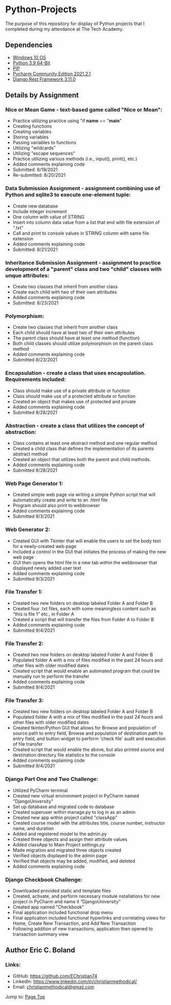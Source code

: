 # Python-Projects

The purpose of this repository for display of Python projects that I completed during my attendance at The Tech Academy.


## Dependencies

* [Windows 10 OS](https://www.microsoft.com/en-us/software-download/)
* [Python 3.9 64-Bit](https://)
* [PIP](https://pip.pypa.io/en/stable/installation/)
* [Pycharm Community Edition 2021.2.1](https://)
* [Django Rest Framework 3.11.0](https://)


## Details by Assignment

### Nice or Mean Game - text-based game called "Nice or Mean":

* Practice utilizing practice using "if __name__ == "__main__"
* Creating functions
* Creating variables
* Storing variables
* Passing variables to functions
* Utilizing "wildcards"
* Utilizing "escape sequences"
* Practice utilizing various methods (i.e., input(), print(), etc.)
* Added comments explaining code
* Submitted: 8/19/2021
* Re-submitted: 8/20/2021


### Data Submission Assignment - assignment combining use of Python and sqlite3 to execute one-element tuple:

* Create new database
* Include integer increment
* One column with value of STRING
* Insert into column data value from a list that end with file extension of ".txt"
* Call and print to console values in STRING column with same file extension
* Added comments explaining code
* Submitted: 8/21/2021

### Inheritance Submission Assignment - assignment to practice development of a "parent" class and two "child" classes with unque attributes:

* Create two classes that inherit from another class
* Create each child with two of their own attributes
* Added comments explaining code
* Submitted: 8/23/2021


### Polymorphism: 

* Create two classes that inherit from another class
* Each child should have at least two of their own attributes
* The parent class should have at least one method (function)
* Both child classes should utilize polymorphism on the parent class method
* Added comments explaining code
* Submitted 8/23/2021


### Encapsulation - create a class that uses encapsulation. Requirements included:

* Class should make use of a private attribute or function
* Class should make use of a protected attribute or function
* Created an object that makes use of protected and private
* Added comments explaining code
* Submitted 8/28/2021


### Abstraction - create a class that utilizes the concept of abstraction:

* Class contains at least one abstract method and one regular method
* Created a child class that defines the implementation of its parents abstract method
* Created an object that utilizes both the parent and child methods.
* Added comments explaining code
* Submitted 8/28/2021


### Web Page Generator 1:

* Created simple web page via writing a simple Python script that will automatically create and write to an .html file
* Program should also print to webbrowser
* Added comments explaining code
* Submitted 9/3/2021

### Web Generator 2:

* Created GUI with Tkinter that will enable the users to set the body text for a newly-created web page
* Included a control in the GUI that initiates the process of making the new web page
* GUI then opens the html file in a new tab within the webbrowser that displayed newly added user text
* Added comments explaining code
* Submitted 9/3/2021


### File Transfer 1:

* Created two new folders on desktop labeled Folder A and Folder B
* Created four .txt files, each with some meaningless content such as “this is file 1” etc., in Folder A
* Created a script that will transfer the files from Folder A to Folder B 
* Added comments explaining code
* Submitted 9/4/2021

### File Transfer 2:
* Created two new folders on desktop labeled Folder A and Folder B
* Populated folder A with a mix of files modified in the past 24 hours and other files with older modified dates
* Created script that would enable an automated program that could be manually run to perform the transfer
* Added comments explaining code
* Submitted 9/4/2021

### File Transfer 3:
* Created two new folders on desktop labeled Folder A and Folder B
* Populated folder A with a mix of files modified in the past 24 hours and other files with older modified dates
* Created tkinter/Python GUI that allows for Browse and population of source path to entry field,
  Browse and population of destination path to entry field, and button widget to perform 'check file' audit
  and execution of file transfer
* Created script that would enable the above, but also printed source and destination directory file statistics
  to the console
* Added comments explaining code
* Submitted 9/4/2021


### Django Part One and Two Challenge: 

* Utilized PyCharm terminal
* Created new virtual environment project in PyCharm named "DjangoUniversity"
* Set up database and migrated code to database
* Created superuser within manage.py to log in as an admin
* Created new app within project called "classApp"
* Created course model with the attributes title, course number, instructor name, and duration
* Added and registered model to the admin.py
* Created three objects and assign their attribute values
* Added classApp to Main Project settings.py
* Made migration and migrated three objects created
* Verified objects displayed to the admin page
* Verified that objects may be added, modified, and deleted
* Added comments explaining code


### Django Checkbook Challenge: 
* Downloaded provided static and template files
* Created, activate, and perform necessary module nstallations for new project in PyCharm and name it “DjangoUniversity”
* Created app named "Checkbook"
* Final application included functional drop menu
* Final application included functional hyperlinks and correlating views for Home, Create New Transaction, and Add New Transaction
* Following addition of new transactions, application then opened to transaction summary view


## Author Eric C. Boland

### Links:

* GitHub: <https://github.com/EChristian74>
* LinkedIn: <https://www.linkedin.com/in/christianmethodical/>
* Email: <christianmethodical@gmail.com>

Jump to: [Page Top](#python-projects)

